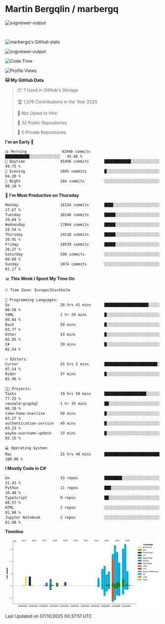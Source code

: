 # Martin Bergqlin / marbergq

![svgviewer-output](https://user-images.githubusercontent.com/2405410/206014777-22d41ecb-c24f-421d-b7d9-bba2cb5bb0de.svg)

<br>

<!--- [![Martin's Week](https://github-readme-stats.vercel.app/api/wakatime?username=marbergq&theme=dark)](https://github.com/anuraghazra/github-readme-stats) -->

![marbergq's GitHub stats](https://github-readme-stats.vercel.app/api?username=marbergq&count_private=true&show_icons=true)

![svgviewer-output](https://wakatime.com/badge/user/3f0a2069-6683-4e19-9a4a-7d21ea815067.svg)

<!--START_SECTION:waka-->
![Code Time](http://img.shields.io/badge/Code%20Time-5%2C450%20hrs%2030%20mins-blue)

![Profile Views](http://img.shields.io/badge/Profile%20Views-4-blue)

**🐱 My GitHub Data** 

> 📦 ? Used in GitHub's Storage 
 > 
> 🏆 1,376 Contributions in the Year 2025
 > 
> 🚫 Not Opted to Hire
 > 
> 📜 32 Public Repositories 
 > 
> 🔑 0 Private Repositories 
 > 
**I'm an Early 🐤** 

```text
🌞 Morning                41940 commits       ███████████░░░░░░░░░░░░░░   45.86 % 
🌆 Daytime                45496 commits       ████████████░░░░░░░░░░░░░   49.75 % 
🌃 Evening                3845 commits        █░░░░░░░░░░░░░░░░░░░░░░░░   04.20 % 
🌙 Night                  164 commits         ░░░░░░░░░░░░░░░░░░░░░░░░░   00.18 % 
```
📅 **I'm Most Productive on Thursday** 

```text
Monday                   16154 commits       ████░░░░░░░░░░░░░░░░░░░░░   17.67 % 
Tuesday                  18146 commits       █████░░░░░░░░░░░░░░░░░░░░   19.84 % 
Wednesday                17864 commits       █████░░░░░░░░░░░░░░░░░░░░   19.54 % 
Thursday                 19118 commits       █████░░░░░░░░░░░░░░░░░░░░   20.91 % 
Friday                   18539 commits       █████░░░░░░░░░░░░░░░░░░░░   20.27 % 
Saturday                 550 commits         ░░░░░░░░░░░░░░░░░░░░░░░░░   00.60 % 
Sunday                   1074 commits        ░░░░░░░░░░░░░░░░░░░░░░░░░   01.17 % 
```


📊 **This Week I Spent My Time On** 

```text
🕑︎ Time Zone: Europe/Stockholm

💬 Programming Languages: 
Go                       20 hrs 41 mins      ████████████████████░░░░░   80.58 % 
YAML                     1 hr 29 mins        █░░░░░░░░░░░░░░░░░░░░░░░░   05.84 % 
Bash                     58 mins             █░░░░░░░░░░░░░░░░░░░░░░░░   03.77 % 
Other                    43 mins             █░░░░░░░░░░░░░░░░░░░░░░░░   02.85 % 
C#                       39 mins             █░░░░░░░░░░░░░░░░░░░░░░░░   02.54 % 

🔥 Editors: 
Cursor                   25 hrs 2 mins       ████████████████████████░   97.54 % 
Rider                    37 mins             █░░░░░░░░░░░░░░░░░░░░░░░░   02.46 % 

🐱‍💻 Projects: 
Tasks                    19 hrs 50 mins      ███████████████████░░░░░░   77.25 % 
reveald-graphql          1 hr 35 mins        ██░░░░░░░░░░░░░░░░░░░░░░░   06.20 % 
take-home-exercise       50 mins             █░░░░░░░░░░░░░░░░░░░░░░░░   03.27 % 
authentication-service   49 mins             █░░░░░░░░░░░░░░░░░░░░░░░░   03.23 % 
wayke-username-update    33 mins             █░░░░░░░░░░░░░░░░░░░░░░░░   02.15 % 

💻 Operating System: 
Mac                      25 hrs 40 mins      █████████████████████████   100.00 % 
```

**I Mostly Code in C#** 

```text
Go                       33 repos            ████████░░░░░░░░░░░░░░░░░   31.43 % 
Python                   11 repos            ███░░░░░░░░░░░░░░░░░░░░░░   10.48 % 
TypeScript               9 repos             ██░░░░░░░░░░░░░░░░░░░░░░░   08.57 % 
HTML                     2 repos             ░░░░░░░░░░░░░░░░░░░░░░░░░   01.90 % 
Jupyter Notebook         2 repos             ░░░░░░░░░░░░░░░░░░░░░░░░░   01.90 % 
```



**Timeline**

![Lines of Code chart](https://raw.githubusercontent.com/marbergq/marbergq/main/assets/bar_graph.png)


 Last Updated on 07/10/2025 00:37:51 UTC
<!--END_SECTION:waka-->
